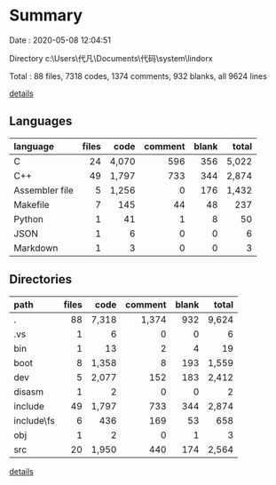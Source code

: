 # Summary

Date : 2020-05-08 12:04:51

Directory c:\Users\代凡\Documents\代码\system\lindorx

Total : 88 files,  7318 codes, 1374 comments, 932 blanks, all 9624 lines

[details](details.md)

## Languages
| language | files | code | comment | blank | total |
| :--- | ---: | ---: | ---: | ---: | ---: |
| C | 24 | 4,070 | 596 | 356 | 5,022 |
| C++ | 49 | 1,797 | 733 | 344 | 2,874 |
| Assembler file | 5 | 1,256 | 0 | 176 | 1,432 |
| Makefile | 7 | 145 | 44 | 48 | 237 |
| Python | 1 | 41 | 1 | 8 | 50 |
| JSON | 1 | 6 | 0 | 0 | 6 |
| Markdown | 1 | 3 | 0 | 0 | 3 |

## Directories
| path | files | code | comment | blank | total |
| :--- | ---: | ---: | ---: | ---: | ---: |
| . | 88 | 7,318 | 1,374 | 932 | 9,624 |
| .vs | 1 | 6 | 0 | 0 | 6 |
| bin | 1 | 13 | 2 | 4 | 19 |
| boot | 8 | 1,358 | 8 | 193 | 1,559 |
| dev | 5 | 2,077 | 152 | 183 | 2,412 |
| disasm | 1 | 2 | 0 | 0 | 2 |
| include | 49 | 1,797 | 733 | 344 | 2,874 |
| include\fs | 6 | 436 | 169 | 53 | 658 |
| obj | 1 | 2 | 0 | 1 | 3 |
| src | 20 | 1,950 | 440 | 174 | 2,564 |

[details](details.md)